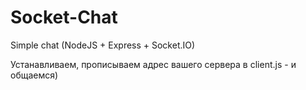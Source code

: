 # Socket-Chat
Simple chat (NodeJS + Express + Socket.IO)

Устанавливаем, прописываем адрес вашего сервера в client.js - и общаемся)
